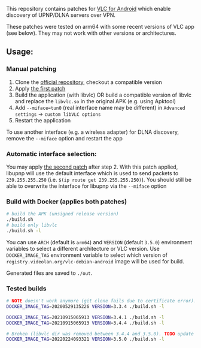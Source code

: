 This repository contains patches for [VLC for Android](https://code.videolan.org/videolan/vlc-android) which enable discovery of UPNP/DLNA servers over VPN.

These patches were tested on arm64 with some recent versions of VLC app (see below). They may not work with other versions or architectures.

## Usage:

### Manual patching

1) Clone the [official repository](https://code.videolan.org/videolan/vlc-android), checkout a compatible version
2) Apply [the first patch](0001-allow-tunnel-miface.patch)
3) Build the application (with libvlc) OR build a compatible version of libvlc and replace the `libvlc.so` in the original APK (e.g. using Apktool)
4) Add `--miface=tun0` (real interface name may be different) in `Advanced settings` -> `custom libVLC options`
5) Restart the application

To use another interface (e.g. a wireless adapter) for DLNA discovery, remove the `--miface` option and restart the app

### Automatic interface selection:
You may apply [the second patch](0002-auto-interface.patch) after step 2.
With this patch applied, libupnp will use the default interface which is used to send packets to `239.255.255.250` (i.e. `$(ip route get 239.255.255.250)`).
You should still be able to overwrite the interface for libupnp via the `--miface` option

### Build with Docker (applies both patches)

```bash
# build the APK (unsigned release version)
./build.sh
# build only libvlc
./build.sh -l
```

You can use `ARCH` (default is `arm64`) and `VERSION` (default `3.5.0`) environment variables to select a different architecture or VLC version.
Use `DOCKER_IMAGE_TAG` environment variable to select which version of `registry.videolan.org/vlc-debian-android` image will be used for build.

Generated files are saved to `./out`.

### Tested builds

```bash
# NOTE doesn't work anymore (git clone fails due to certificate error). May still be possible to build with a newer docker image
DOCKER_IMAGE_TAG=20200529135226 VERSION=3.3.4 ./build.sh -l

DOCKER_IMAGE_TAG=20210915065913 VERSION=3.4.1 ./build.sh -l
DOCKER_IMAGE_TAG=20210915065913 VERSION=3.4.4 ./build.sh -l

# Broken (libvlc dir was removed between 3.4.4 and 3.5.0). TODO update patches
DOCKER_IMAGE_TAG=20220224093321 VERSION=3.5.0 ./build.sh -l
```
